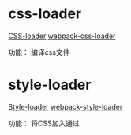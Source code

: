 # css-loader
[CSS-loader](https://www.npmjs.com/package/css-loader)
[webpack-css-loader](https://www.webpackjs.com/loaders/css-loader/)

功能： 编译css文件

# style-loader
[Style-loader](https://www.npmjs.com/package/style-loader)
[webpack-style-loader](https://www.webpackjs.com/loaders/style-loader/)

功能： 将CSS加入通过<style>标签插入html中